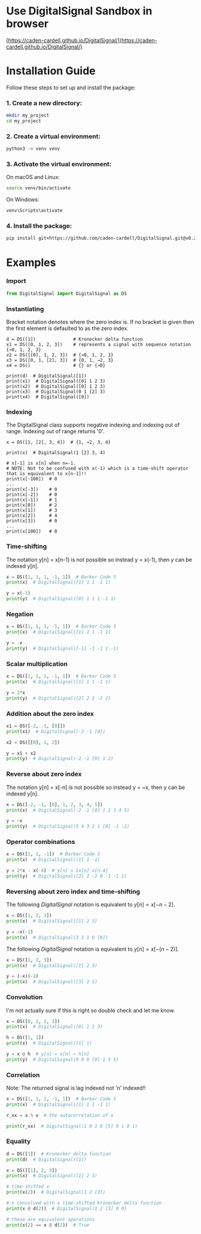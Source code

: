 # Use DigitalSignal Sandbox in browser
[https://caden-cardell.github.io/DigitalSignal/](https://caden-cardell.github.io/DigitalSignal/)

# Installation Guide
Follow these steps to set up and install the package:

### 1. **Create a new directory**:
```bash
mkdir my_project
cd my_project
```

### 2. **Create a virtual environment**:
```bash
python3 -m venv venv
```

### 3. **Activate the virtual environment**:
On macOS and Linux:
```bash
source venv/bin/activate
```
On Windows:
```bash
venv\Scripts\activate
```

### 4. **Install the package**:
```bash
pip install git+https://github.com/caden-cardell/DigitalSignal.git@v0.2.0
```

# Examples

### Import
```python
from DigitalSignal import DigitalSignal as DS
```

### Instantiating
Bracket notation denotes where the zero index is. If no bracket is given then the first element is defaulted to as the zero index.
```
d = DS([1])              # Kronecker delta function
x1 = DS([0, 1, 2, 3])    # represents a signal with sequence notation {➔0, 1, 2, 3}
x2 = DS([[0], 1, 2, 3])  # {➔0, 1, 2, 3}
x3 = DS([0, 1, [2], 3])  # {0, 1, ➔2, 3}
x4 = DS()                # {} or {➔0}

print(d)  # DigitalSignal([1])
print(x1)  # DigitalSignal([0] 1 2 3)
print(x2)  # DigitalSignal([0] 1 2 3)
print(x3)  # DigitalSignal(0 1 [2] 3)
print(x4)  # DigitalSignal([0])
```

### Indexing
The DigitalSignal class supports negative indexing and indexing out of range. Indexing out of range returns '0'.
```
x = DS([1, [2], 3, 4])  # {1, ➔2, 3, 4}

print(x)  # DigitalSignal(1 [2] 3, 4)

# x[-1] is x[n] when n=-1.
# NOTE: Not to be confused with x(-1) which is a time-shift operator that is equivalent to x[n-1]!!
print(x[-100])  # 0
...
print(x[-3])    # 0
print(x[-2])    # 0
print(x[-1])    # 1
print(x[0])     # 2
print(x[1])     # 3
print(x[2])     # 4
print(x[3])     # 0
...
print(x[100])   # 0
```

### Time-shifting
The notation y[n] = x[n-1] is not possible so instead y = x(-1), then y can be indexed y[n].
```python
x = DS([1, 1, 1, -1, 1])  # Barker Code 5
print(x)  # DigitalSignal([1] 1 1 -1 1)

y = x(-1)
print(y)  # DigitalSignal([0] 1 1 1 -1 1)
```

### Negation
```python
x = DS([1, 1, 1, -1, 1])  # Barker Code 5
print(x)  # DigitalSignal([1] 1 1 -1 1)

y = -x
print(y)  # DigitalSignal([-1] -1 -1 1 -1)
```

### Scalar multiplication
```python
x = DS([1, 1, 1, -1, 1])  # Barker Code 5
print(x)  # DigitalSignal([1] 1 1 -1 1)

y = 2*x
print(y)  # DigitalSignal([2] 2 2 -2 2)
```

### Addition about the zero index
```python
x1 = DS([-2, -1, [0]]) 
print(x1)  # DigitalSignal(-2 -1 [0])

x2 = DS([[0], 1, 2]) 

y = x1 + x2
print(y)  # DigitalSignal(-2 -1 [0] 1 2)
```

### Reverse about zero index
The notation y[n] = x[-n] is not possible so instead y = ~x, then y can be indexed y[n].
```python
x = DS([-2, -1, [0], 1, 2, 3, 4, 5])
print(x)  # DigitalSignal(-2 -1 [0] 1 2 3 4 5)

y = ~x
print(y)  # DigitalSignal(5 4 3 2 1 [0] -1 -2)
```

### Operator combinations
```python
x = DS([1, 1, -1])  # Barker Code 3
print(x)  # DigitalSignal([1] 1 -1)

y = 2*x - x(-4)  # y[n] = 2x[n]-x[n-4]
print(y)  # DigitalSignal([2] 2 -2 0 -1 -1 1)
```

### Reversing about zero index and time-shifting
The following *DigitalSignal* notation is equivalent to $y[n] = x[-n-2]$.
```python
x = DS([1, 2, 3])  
print(x)  # DigitalSignal([1] 2 3)

y = ~x(-2)
print(x)  # DigitalSignal(3 2 1 0 [0])
```
The following *DigitalSignal* notation is equivalent to $y[n] = x[-(n-2)]$.
```python
x = DS([1, 2, 3])  
print(x)  # DigitalSignal([1] 2 3)

y = (~x)(-2)
print(x)  # DigitalSignal([3] 2 1)
```

### Convolution
I'm not actually sure if this is right so double check and let me know.
```python
x = DS([0, 1, 2, 3])  
print(x)  # DigitalSignal([0] 1 2 3)

h = DS([1, 1])
print(x)  # DigitalSignal([1] 1)

y = x @ h  # y[n] = x[n] ∗ h[n]
print(y)  # DigitalSignal(0 0 0 [0] 1 3 5)
```

### Correlation 
Note: The returned signal is lag indexed not 'n' indexed!!
```python
x = DS([1, 1, 1, -1, 1])  # Barker Code 5
print(x)  # DigitalSignal([1] 1 1 -1 1)

r_xx = x % x  # the autocorrelation of x

print(r_xx)  # DigitalSignal(1 0 1 0 [5] 0 1 0 1)
```

### Equality 
```python
d = DS([1])  # Kronecker delta function
print(d)  # DigitalSignal([1])

x = DS([[1], 2, 3])
print(x)  # DigitalSignal([1] 2 3)

# time-shifted x
print(x(2))  # DigitalSignal(1 2 [3])

# x convolved with a time-shifted Kronecker delta function
print(x @ d(2))  # DigitalSignal(1 2 [3] 0 0)

# these are equivalent operations
print(x(2) == x @ d(2))  # True
```
